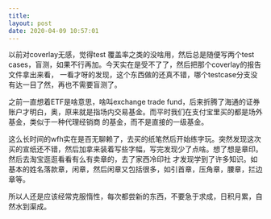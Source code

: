 ```yaml
---
title: 
layout: post
date: 2020-04-09 10:57:01
---
```


以前对coverlay无感，觉得test 覆盖率之类的没啥用，然后总是随便写两个test cases，盲测，如果不行再加。今天实在是受不了了，然后把那个coverlay的报告文件拿出来看，
一看才呀的发现，这个东西做的还真不错，哪个testcase分支没有达一目了然，再也不需要盲测了。

之前一直想着ETF是啥意思，啥叫exchange trade fund，后来折腾了海通的证券账户才明白，奥，原来就是指场内交易基金。而平时我们在支付宝里买的都是场外基金，类似于一种代理经销商
的基金，而不是直接的一级基金。

这么长时间的wfh实在是百无聊赖了，去买的纸笔然后开始练字玩。突然发现这次买的宣纸还不错，然后加拿来装着写些字幅，写完发现少了点啥。想了想是章印。然后去淘宝逛逛看看有么有卖章的，去了家西冷印社
才发现学到了许多知识。如基本的姓名落款章，闲章，然后闲章又包括很多，如引首章，压角章，腰章，拦边章等。

所以人还是应该经常克服惰性，每次都尝新的东西，不要急于求成，日积月累，自然水到渠成。